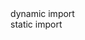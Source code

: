 <div class="style-exports">dynamic import</div>

<div class="style-exports-foo">static import</div>
